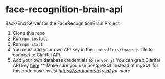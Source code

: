 # face-recognition-brain-api
Back-End Server for the FaceRecognitionBrain Project

1. Clone this repo
2. Run `npm install`
3. Run `npm start`
4. You must add your own API key in the `controllers/image.js` file to connect to Clarifai API
5. Add your own database credentials to `server.js`
You can grab Clarifai API key [here](https://www.clarifai.com/)
** Make sure you use postgreSQL instead of mySQL for this code base.
*visist https://zerotomastery.io/ for more*
